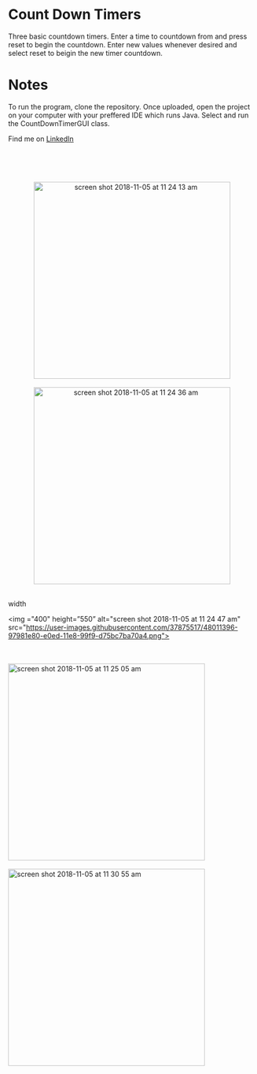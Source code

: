 # Count Down Timers
Three basic countdown timers.  Enter a time to countdown from and press reset to begin the countdown.  Enter new values whenever desired and select reset to beigin the new timer countdown. 

# Notes
To run the program, clone the repository.  Once uploaded, open the project on your computer with your preffered IDE which runs Java.  Select and run the CountDownTimerGUI class.  

Find me on [LinkedIn](www.linkedin.com/in/corey-moura)


<br/>
<br/>
<br/>

<p align="center">


<img width="400" height=”550” alt="screen shot 2018-11-05 at 11 24 13 am" src="https://user-images.githubusercontent.com/37875517/48011384-92d36a80-e0ed-11e8-9e1e-952c8369ef1f.png">

<br/>
<br/>

<img width="400" height=”550” alt="screen shot 2018-11-05 at 11 24 36 am" src="https://user-images.githubusercontent.com/37875517/48011391-9535c480-e0ed-11e8-84d6-b6970050096c.png">

<br/>width
<br/>

<img ="400" height=”550” alt="screen shot 2018-11-05 at 11 24 47 am" src="https://user-images.githubusercontent.com/37875517/48011396-97981e80-e0ed-11e8-99f9-d75bc7ba70a4.png">

<br/>
<br/>

<img width="400" height=”550” alt="screen shot 2018-11-05 at 11 25 05 am" src="https://user-images.githubusercontent.com/37875517/48011403-99fa7880-e0ed-11e8-8502-ad8ade76a9f9.png">

<br/>
<br/>

<img width="400" height=”550” alt="screen shot 2018-11-05 at 11 30 55 am" src="https://user-images.githubusercontent.com/37875517/48011677-4b011300-e0ee-11e8-9f0f-e9ef94b4d8be.png">


</p>


